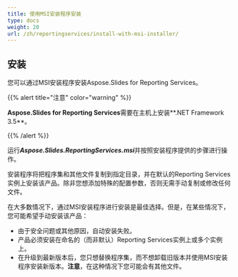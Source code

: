 ```yaml
---
title: 使用MSI安装程序安装
type: docs
weight: 20
url: /zh/reportingservices/install-with-msi-installer/
---
```


## **安装**
您可以通过MSI安装程序安装Aspose.Slides for Reporting Services。

{{% alert title="注意" color="warning" %}} 

**Aspose.Slides for Reporting Services**需要在主机上安装**.NET Framework 3.5**。

{{% /alert %}}

运行***Aspose.Slides.ReportingServices.msi***并按照安装程序提供的步骤进行操作。

安装程序将把程序集和其他文件复制到指定目录，并在默认的Reporting Services实例上安装该产品。除非您想添加特殊的配置参数，否则无需手动复制或修改任何文件。

在大多数情况下，通过MSI安装程序进行安装是最佳选择。但是，在某些情况下，您可能希望手动安装该产品：

- 由于安全问题或其他原因，自动安装失败。
- 产品必须安装在命名的（而非默认）Reporting Services实例上或多个实例上。
- 在升级到最新版本后，您只想替换程序集，而不想卸载旧版本并使用MSI安装程序安装新版本。**注意**，在这种情况下您可能会有其他文件。